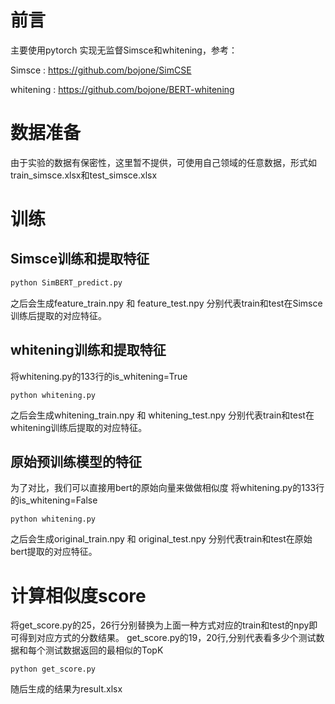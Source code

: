 # 前言
主要使用pytorch 实现无监督Simsce和whitening，参考：

Simsce     : https://github.com/bojone/SimCSE

whitening : https://github.com/bojone/BERT-whitening

# 数据准备
由于实验的数据有保密性，这里暂不提供，可使用自己领域的任意数据，形式如train_simsce.xlsx和test_simsce.xlsx

# 训练
## Simsce训练和提取特征
```python SimBERT_train.py
python SimBERT_predict.py
```
之后会生成feature_train.npy 和 feature_test.npy 分别代表train和test在Simsce训练后提取的对应特征。

## whitening训练和提取特征
将whitening.py的133行的is_whitening=True
```
python whitening.py
```
之后会生成whitening_train.npy 和 whitening_test.npy 分别代表train和test在whitening训练后提取的对应特征。


## 原始预训练模型的特征
为了对比，我们可以直接用bert的原始向量来做做相似度
将whitening.py的133行的is_whitening=False
```
python whitening.py
```
之后会生成original_train.npy 和 original_test.npy 分别代表train和test在原始bert提取的对应特征。

# 计算相似度score
将get_score.py的25，26行分别替换为上面一种方式对应的train和test的npy即可得到对应方式的分数结果。
get_score.py的19，20行,分别代表看多少个测试数据和每个测试数据返回的最相似的TopK
```
python get_score.py
```
随后生成的结果为result.xlsx
